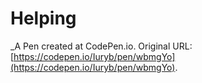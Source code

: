 # Helping
 _A Pen created at CodePen.io. Original URL: [https://codepen.io/Iuryb/pen/wbmgYo](https://codepen.io/Iuryb/pen/wbmgYo).

 